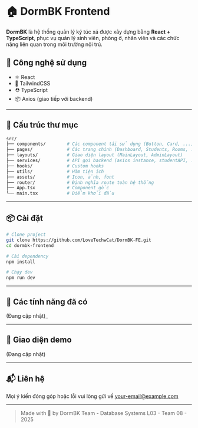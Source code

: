 # 🏠 DormBK Frontend

**DormBK** là hệ thống quản lý ký túc xá được xây dựng bằng **React + TypeScript**, phục vụ quản lý sinh viên, phòng ở, nhân viên và các chức năng liên quan trong môi trường nội trú.

## 🚀 Công nghệ sử dụng

- ⚛️ React
- 🎨 TailwindCSS
- ⛑️ TypeScript
- 📦 Axios (giao tiếp với backend)

---

## 📂 Cấu trúc thư mục

```bash
src/
├── components/        # Các component tái sử dụng (Button, Card, ...)
├── pages/             # Các trang chính (Dashboard, Students, Rooms, ...)
├── layouts/           # Giao diện layout (MainLayout, AdminLayout)
├── services/          # API gọi backend (axios instance, studentAPI, ...)
├── hooks/             # Custom hooks
├── utils/             # Hàm tiện ích
├── assets/            # Icon, ảnh, font
├── router/            # Định nghĩa route toàn hệ thống
├── App.tsx            # Component gốc
└── main.tsx           # Điểm khởi đầu
```

---

## 📦 Cài đặt

```bash
# Clone project
git clone https://github.com/LoveTechwCat/DormBK-FE.git
cd dormbk-frontend

# Cài dependency
npm install

# Chạy dev
npm run dev
```

---

## 🧪 Các tính năng đã có

 (Đang cập nhật)_

---

## 📸 Giao diện demo

 (Đang cập nhật)

---

<!-- ## 🧑‍💻 Thành viên nhóm

| Họ tên   | Vai trò         |
| -------- | --------------- |
| Doãn Phương Hùng Cường | Fronted Dev    |
|    | API integration |
| Lê C     | UI/UX design    | -->


## 📬 Liên hệ

Mọi ý kiến đóng góp hoặc lỗi vui lòng gửi về
[your-email@example.com](mailto:huy.nguyenkhackhanh@gmail.com)

---

> Made with 💙 by DormBK Team - Database Systems L03 - Team 08 - 2025
